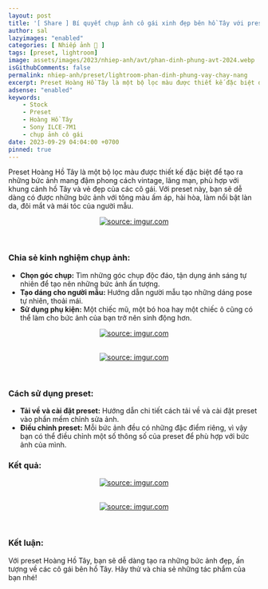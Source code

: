 ```yaml
---
layout: post
title: '[ Share ] Bí quyết chụp ảnh cô gái xinh đẹp bên hồ Tây với preset Hoàng Hồ Tây cho Sony ILCE-7M1 | Tải miễn phí'
author: sal
lazyimages: "enabled"
categories: [ Nhiếp ảnh 📸 ]
tags: [preset, lightroom]
image: assets/images/2023/nhiep-anh/avt/phan-dinh-phung-avt-2024.webp
isGithubComments: false
permalink: nhiep-anh/preset/lightroom-phan-dinh-phung-vay-chay-nang
excerpt: Preset Hoàng Hồ Tây là một bộ lọc màu được thiết kế đặc biệt để tạo ra những bức ảnh mang đậm phong cách vintage, lãng mạn, phù hợp với khung cảnh hồ Tây và vẻ đẹp của các cô gái. Với preset này, bạn sẽ dễ dàng có được những bức ảnh với tông màu ấm áp, hài hòa, làm nổi bật làn da, đôi mắt và mái tóc của người mẫu.
adsense: "enabled"
keywords:
	- Stock
	- Preset
	- Hoàng Hồ Tây
	- Sony ILCE-7M1
	- chụp ảnh cô gái
date: 2023-09-29 04:04:00 +0700
pinned: true
---
```


Preset Hoàng Hồ Tây là một bộ lọc màu được thiết kế đặc biệt để tạo ra những bức ảnh mang đậm phong cách vintage, lãng mạn, phù hợp với khung cảnh hồ Tây và vẻ đẹp của các cô gái. Với preset này, bạn sẽ dễ dàng có được những bức ảnh với tông màu ấm áp, hài hòa, làm nổi bật làn da, đôi mắt và mái tóc của người mẫu.

<div class="content" style="text-align:center; ">
<a href="https://i.imgur.com/hRCIFUd"><img loading="lazy" src="https://i.imgur.com/nPmntmc.png" title="source: imgur.com" /></a><p></p><br></div>

### **Chia sẻ kinh nghiệm chụp ảnh:**

*   **Chọn góc chụp:** Tìm những góc chụp độc đáo, tận dụng ánh sáng tự nhiên để tạo nên những bức ảnh ấn tượng.
*   **Tạo dáng cho người mẫu:** Hướng dẫn người mẫu tạo những dáng pose tự nhiên, thoải mái.
*   **Sử dụng phụ kiện:** Một chiếc mũ, một bó hoa hay một chiếc ô cũng có thể làm cho bức ảnh của bạn trở nên sinh động hơn.

<div class="content" style="text-align:center; ">
<a href="https://i.imgur.com/hRCIFUd"><img loading="lazy" src="https://i.imgur.com/wZgi1zF.png" title="source: imgur.com" /></a><p></p><br><a href="https://i.imgur.com/uEcIKSa"><img loading="lazy" src="https://i.imgur.com/ovQhkVT.png" title="source: imgur.com" /></a><p></p><br></div>

### **Cách sử dụng preset:**

*   **Tải về và cài đặt preset:** Hướng dẫn chi tiết cách tải về và cài đặt preset vào phần mềm chỉnh sửa ảnh.
*   **Điều chỉnh preset:** Mỗi bức ảnh đều có những đặc điểm riêng, vì vậy bạn có thể điều chỉnh một số thông số của preset để phù hợp với bức ảnh của mình.

### **Kết quả:**

<div class="content" style="text-align:center; ">
<a href="https://i.imgur.com/hRCIFUd"><img loading="lazy" src="https://i.imgur.com/hRCIFUd.png" title="source: imgur.com" /></a><p></p><br><a href="https://i.imgur.com/uEcIKSa"><img loading="lazy" src="https://i.imgur.com/uEcIKSa.png" title="source: imgur.com" /></a><p></p><br></div>

### **Kết luận:**

Với preset Hoàng Hồ Tây, bạn sẽ dễ dàng tạo ra những bức ảnh đẹp, ấn tượng về các cô gái bên hồ Tây. Hãy thử và chia sẻ những tác phẩm của bạn nhé!


<style>
table{border-collapse:collapse;border-spacing:0;margin:0 auto;width:700px}table td,table th{border:1px solid #ccc;padding:10px}table th{background-color:#f3f3f3}@media only screen and (max-width:700px){table{margin:0 10px;width:auto}}@media only screen and (max-width:480px){table td,table th{display:block;border-bottom:none}table tr:last-child td{border-bottom:1px solid #ccc}}
#resultIm{display:none;}
</style>
<div id="table-download"></div>
<script>
let linkDownload="https://anhhangxom.gumroad.com/l/hoang-hon";let h2=document.createElement("h2");h2.style.fontStyle="normal",h2.style.marginLeft="0",h2.style.marginRight="0",h2.style.textAlign="start";let strong=document.createElement("strong");strong.textContent="Tải về",h2.appendChild(strong);let p=document.createElement("p");p.style.textAlign="center";let em=document.createElement("em");em.textContent="(Nếu link tải kh\xf4ng hoạt động, c\xe1c bạn vui l\xf2ng comment b\xean dưới để được hỗ trợ sớm nhất)",p.appendChild(em);let table=document.createElement("table"),tr1=document.createElement("tr"),th1=document.createElement("th");th1.textContent="Upload";let td1=document.createElement("td");td1.textContent="AnhHangXom",tr1.appendChild(th1),tr1.appendChild(td1);let tr2=document.createElement("tr"),th2=document.createElement("th");th2.textContent="Tải về";let td2=document.createElement("td"),pResult=document.createElement("p");pResult.id="result";let aDownload=document.createElement("a");aDownload.href=linkDownload,aDownload.target="_blank",aDownload.classList.add("item-link","item-content","link","external"),aDownload.id="facebook",aDownload.textContent="Tải xuống",aDownload.onclick=function(t){getHrefOnclickAndRedirectWithLink(t)};let imgResultIm=document.createElement("img");imgResultIm.loading="lazy",imgResultIm.id="resultIm",imgResultIm.src="https://i.stack.imgur.com/SBv4T.gif",imgResultIm.alt="Computer man",imgResultIm.width="250",td2.appendChild(pResult),td2.appendChild(aDownload),td2.appendChild(imgResultIm),tr2.appendChild(th2),tr2.appendChild(td2);let tr3=document.createElement("tr"),th3=document.createElement("th");th3.textContent="Pass(Nếu có)";let td3=document.createElement("td");td3.textContent="anhhangxom.xyz",tr3.appendChild(th3),tr3.appendChild(td3),table.appendChild(tr1),table.appendChild(tr2),table.appendChild(tr3);let tableDownloadDiv=document.getElementById("table-download");tableDownloadDiv.appendChild(h2),tableDownloadDiv.appendChild(p),tableDownloadDiv.appendChild(table);
function redirect(){setInterval(myURL,5e3),document.getElementById("result").innerHTML="<b>🕵️ Đang tạo link tải. Bạn đợi tẹo nha ;)"}
function myURL(){document.location.href=linkDownload,toggleImage(),clearInterval(interval)}
function toggleImage() {document.getElementById("resultIm").style.display = "block";
}
</script>


